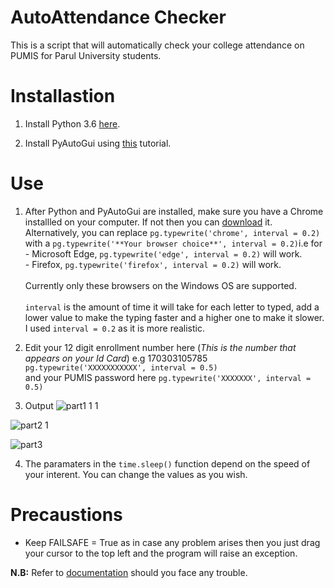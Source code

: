 # AutoAttendance Checker
This is a script that will automatically check your college attendance on PUMIS for Parul University students.
# Installastion 
1. Install Python 3.6 [here](https://www.python.org/downloads/release/python-364/).

2. Install PyAutoGui using [this](https://github.com/asweigart/pyautogui/blob/master/README.md) tutorial.

# Use
1. After Python and PyAutoGui are installed, make sure you have a Chrome installled on your computer. If not then you can [download](https://www.google.com/chrome/) it. Alternatively, you can replace `pg.typewrite('chrome', interval = 0.2)` with a `pg.typewrite('**Your browser choice**', interval = 0.2)`i.e for <br>- Microsoft Edge, `pg.typewrite('edge', interval = 0.2)` will work. <br>- Firefox, `pg.typewrite('firefox', interval = 0.2)` will work.<br>   
Currently only these browsers on the Windows OS are supported.<br><br>
`interval` is the amount of time it will take for each letter to typed, add a lower value to make the typing faster and a higher one to make it slower. I used `interval = 0.2` as it is more realistic.
            


2. Edit your 12 digit enrollment number here (*This is the number that appears on your Id Card*) e.g 170303105785
`pg.typewrite('XXXXXXXXXXX', interval = 0.5)` <br>and your PUMIS password here
`pg.typewrite('XXXXXXX', interval = 0.5)`


3. Output
![part1 1 1](https://user-images.githubusercontent.com/25641936/38186609-792ca00a-3671-11e8-9a95-a702270bb971.gif)

![part2 1](https://user-images.githubusercontent.com/25641936/38186649-9911114e-3671-11e8-8308-acd635606131.gif)

![part3](https://user-images.githubusercontent.com/25641936/38186440-af37d468-3670-11e8-86d9-57c87cd925c2.gif)


4. The paramaters in the `time.sleep()` function depend on the speed of your interent. You can change the values as you wish.

# Precaustions
- Keep FAILSAFE = True as in case any problem arises then you just drag your cursor to the top left and the program will raise an exception.

**N.B:** Refer to [documentation](http://pyautogui.readthedocs.io/en/latest/) should you face any trouble.
